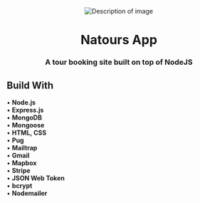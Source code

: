 <div align="center">
    <img src="https://github.com/user-attachments/assets/add23d05-c3d9-4ba2-bce2-a962166e627b" alt="Description of image" />
    <h1>Natours App</h1>
    <p><h3> A tour booking site built on top of NodeJS </h3></p>
</div>
<p><h2>Build With</h2></p>
<p>
    • <strong>Node.js</strong><br>
    • <strong>Express.js</strong><br>
    • <strong>MongoDB</strong><br>
    • <strong>Mongoose</strong><br>
    • <strong>HTML, CSS</strong><br>
    • <strong>Pug</strong><br>
    • <strong>Mailtrap</strong><br>
    • <strong>Gmail</strong><br>
    • <strong>Mapbox</strong><br>
    • <strong>Stripe</strong><br>
    • <strong>JSON Web Token</strong><br>
    • <strong>bcrypt</strong><br>
    • <strong>Nodemailer</strong><br>
</p>










